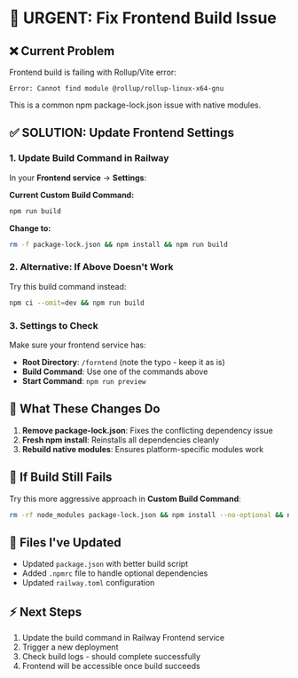 # 🔧 URGENT: Fix Frontend Build Issue

## ❌ **Current Problem**
Frontend build is failing with Rollup/Vite error:
```
Error: Cannot find module @rollup/rollup-linux-x64-gnu
```

This is a common npm package-lock.json issue with native modules.

## ✅ **SOLUTION: Update Frontend Settings**

### 1. **Update Build Command in Railway**
In your **Frontend service** → **Settings**:

**Current Custom Build Command:**
```bash
npm run build
```

**Change to:**
```bash
rm -f package-lock.json && npm install && npm run build
```

### 2. **Alternative: If Above Doesn't Work**
Try this build command instead:
```bash
npm ci --omit=dev && npm run build
```

### 3. **Settings to Check**
Make sure your frontend service has:
- **Root Directory**: `/forntend` (note the typo - keep it as is)
- **Build Command**: Use one of the commands above
- **Start Command**: `npm run preview`

## 🔧 **What These Changes Do**

1. **Remove package-lock.json**: Fixes the conflicting dependency issue
2. **Fresh npm install**: Reinstalls all dependencies cleanly
3. **Rebuild native modules**: Ensures platform-specific modules work

## 🚨 **If Build Still Fails**

Try this more aggressive approach in **Custom Build Command**:
```bash
rm -rf node_modules package-lock.json && npm install --no-optional && npm run build
```

## 📝 **Files I've Updated**
- Updated `package.json` with better build script
- Added `.npmrc` file to handle optional dependencies
- Updated `railway.toml` configuration

## ⚡ **Next Steps**
1. Update the build command in Railway Frontend service
2. Trigger a new deployment
3. Check build logs - should complete successfully
4. Frontend will be accessible once build succeeds 